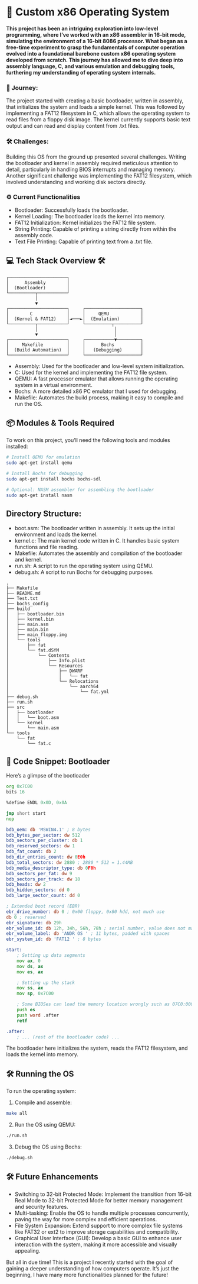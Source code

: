 # 💾 **Custom x86 Operating System**


**This project has been an intriguing exploration into low-level programming, where I’ve worked with an x86 assembler in 16-bit mode, simulating the environment of a 16-bit 8086 processor. What began as a free-time experiment to grasp the fundamentals of computer operation evolved into a foundational barebone custom x86 operating system developed from scratch. This journey has allowed me to dive deep into assembly language, C, and various emulation and debugging tools, furthering my understanding of operating system internals.**

### 🚀 Journey:
The project started with creating a basic bootloader, written in assembly, that initializes the system and loads a simple kernel. This was followed by implementing a FAT12 filesystem in C, which allows the operating system to read files from a floppy disk image. The kernel currently supports basic text output and can read and display content from .txt files.

### 🛠️ Challenges:
Building this OS from the ground up presented several challenges. Writing the bootloader and kernel in assembly required meticulous attention to detail, particularly in handling BIOS interrupts and managing memory. Another significant challenge was implementing the FAT12 filesystem, which involved understanding and working disk sectors directly.

### ⚙️ Current Functionalities

- Bootloader: Successfully loads the bootloader.
- Kernel Loading: The bootloader loads the kernel into memory.
- FAT12 Initialization: Kernel initializes the FAT12 file system.
- String Printing: Capable of printing a string directly from within the assembly code.
- Text File Printing: Capable of printing text from a .txt file.


## 💻 Tech Stack Overview 🛠️


```plaintext
┌──────────────────────┐
│      Assembly        │
│  (Bootloader)        │
└──────────┬───────────┘
           │
           ▼
┌──────────────────────┐     ┌─────────────────────┐
│        C             │     │     QEMU            │
│  (Kernel & FAT12)    │◄───►│  (Emulation)        │
└──────────┬───────────┘     └──────────┬──────────┘
           │                             │
           ▼                             │
┌──────────────────────┐     ┌───────────▼─────────┐
│     Makefile         │     │      Bochs          │
│  (Build Automation)  │     │   (Debugging)       │
└──────────────────────┘     └─────────────────────┘
```

 - Assembly: Used for the bootloader and low-level system initialization.
 - C: Used for the kernel and implementing the FAT12 file system.
 - QEMU: A fast processor emulator that allows running the operating system in a virtual environment.
 - Bochs: A more detailed x86 PC emulator that I used for debugging.
 - Makefile: Automates the build process, making it easy to compile and run the OS.


## 📦 Modules & Tools Required

To work on this project, you’ll need the following tools and modules installed:

```bash
# Install QEMU for emulation
sudo apt-get install qemu

# Install Bochs for debugging
sudo apt-get install bochs bochs-sdl

# Optional: NASM assembler for assembling the bootloader
sudo apt-get install nasm
```

## Directory Structure:

- boot.asm: The bootloader written in assembly. It sets up the initial environment and loads the kernel.
- kernel.c: The main kernel code written in C. It handles basic system functions and file reading.
- Makefile: Automates the assembly and compilation of the bootloader and kernel.
- run.sh: A script to run the operating system using QEMU.
- debug.sh: A script to run Bochs for debugging purposes.

```plaintext
.
├── Makefile
├── README.md
├── Test.txt
├── bochs_config
├── build
│   ├── bootloader.bin
│   ├── kernel.bin
│   ├── main.asm
│   ├── main.bin
│   ├── main_floppy.img
│   └── tools
│       ├── fat
│       └── fat.dSYM
│           └── Contents
│               ├── Info.plist
│               └── Resources
│                   ├── DWARF
│                   │   └── fat
│                   └── Relocations
│                       └── aarch64
│                           └── fat.yml
├── debug.sh
├── run.sh
├── src
│   ├── bootloader
│   │   └── boot.asm
│   └── kernel
│       └── main.asm
└── tools
    └── fat
        └── fat.c
```

## 📝 Code Snippet: Bootloader

Here’s a glimpse of the bootloader

```asm
org 0x7C00
bits 16

%define ENDL 0x0D, 0x0A

jmp short start
nop

bdb_oem: db 'MSWIN4.1' ; 8 bytes
bdb_bytes_per_sector: dw 512
bdb_sectors_per_cluster: db 1
bdb_reserved_sectors: dw 1
bdb_fat_count: db 2
bdb_dir_entries_count: dw 0E0h
bdb_total_sectors: dw 2880 ; 2880 * 512 = 1.44MB
bdb_media_descriptor_type: db 0F0h
bdb_sectors_per_fat: dw 9
bdb_sectors_per_track: dw 18
bdb_heads: dw 2
bdb_hidden_sectors: dd 0
bdb_large_sector_count: dd 0

; Extended boot record (EBR)
ebr_drive_number: db 0 ; 0x00 floppy, 0x80 hdd, not much use
db 0 ; reserved
ebr_signature: db 29h
ebr_volume_id: db 12h, 34h, 56h, 78h ; serial number, value does not matter
ebr_volume_label: db 'ANDR OS ' ; 11 bytes, padded with spaces
ebr_system_id: db 'FAT12 ' ; 8 bytes

start:
    ; Setting up data segments
    mov ax, 0
    mov ds, ax
    mov es, ax

    ; Setting up the stack
    mov ss, ax
    mov sp, 0x7C00

    ; Some BIOSes can load the memory location wrongly such as 07C0:0000 instead of 0000:07C0. You have to be sure you start reading from the right location
    push es
    push word .after
    retf

.after:
    ; ... (rest of the bootloader code) ...
```

The bootloader here initializes the system, reads the FAT12 filesystem, and loads the kernel into memory.

## 🛠️ Running the OS

To run the operating system:

1. Compile and assemble:

```bash
make all
```

2. Run the OS using QEMU:

```bash
./run.sh
```

3. Debug the OS using Bochs:

```bash
./debug.sh
```

## 🛠️ Future Enhancements

- Switching to 32-bit Protected Mode: Implement the transition from 16-bit Real Mode to 32-bit Protected Mode for better memory management and security features.
- Multi-tasking: Enable the OS to handle multiple processes concurrently, paving the way for more complex and efficient operations.
- File System Expansion: Extend support to more complex file systems like FAT32 or ext2 to improve storage capabilities and compatibility.
- Graphical User Interface (GUI): Develop a basic GUI to enhance user interaction with the system, making it more accessible and visually appealing.

But all in due time! This is a project I recently started with the goal of gaining a deeper understanding of how computers operate. It’s just the beginning, I have many more functionalities planned for the future!
